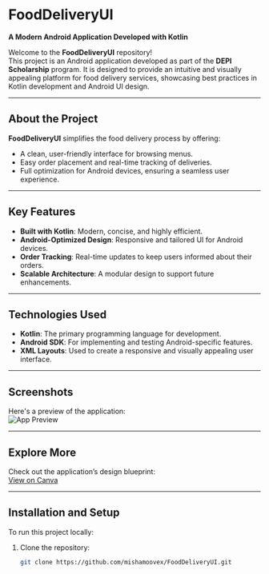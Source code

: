 # FoodDeliveryUI  
**A Modern Android Application Developed with Kotlin**  

Welcome to the **FoodDeliveryUI** repository!  
This project is an Android application developed as part of the **DEPI Scholarship** program. It is designed to provide an intuitive and visually appealing platform for food delivery services, showcasing best practices in Kotlin development and Android UI design.

---

## About the Project  
**FoodDeliveryUI** simplifies the food delivery process by offering:  
- A clean, user-friendly interface for browsing menus.  
- Easy order placement and real-time tracking of deliveries.  
- Full optimization for Android devices, ensuring a seamless user experience.  

---

## Key Features  
- **Built with Kotlin**: Modern, concise, and highly efficient.  
- **Android-Optimized Design**: Responsive and tailored UI for Android devices.  
- **Order Tracking**: Real-time updates to keep users informed about their orders.  
- **Scalable Architecture**: A modular design to support future enhancements.  

---

## Technologies Used  
- **Kotlin**: The primary programming language for development.  
- **Android SDK**: For implementing and testing Android-specific features.  
- **XML Layouts**: Used to create a responsive and visually appealing user interface.  

---

## Screenshots  
Here's a preview of the application:  
![App Preview](https://github.com/user-attachments/assets/99e8c380-8a0b-43f0-99b6-3c5332f28ca9)  

---

## Explore More  
Check out the application’s design blueprint:  
[View on Canva](https://www.canva.com/design/DAGRAbIaRS8/rcvMF6MQ37vGTxP9Mck9oQ/edit?utm_content=DAGRAbIaRS8&utm_campaign=designshare&utm_medium=link2&utm_source=sharebutton)  

---

## Installation and Setup  
To run this project locally:  
1. Clone the repository:  
   ```bash
   git clone https://github.com/mishamoovex/FoodDeliveryUI.git
